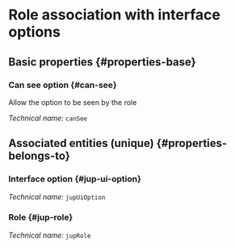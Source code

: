 # Role association with interface options
<!--- THIS FILE IS GENERATED PLEASE DO NOT EDIT IT DIRECTLY --->



<OH code="jupRoleToJupUiOption"/>






## Basic properties {#properties-base}
    
### Can see option {#can-see}

Allow the option to be seen by the role

*Technical name:* ```canSee```
<PH code="jupRoleToJupUiOption:canSee"/>

    

## Associated entities (unique) {#properties-belongs-to}

### Interface option {#jup-ui-option}



*Technical name:* ```jupUiOption```
<PH code="jupRoleToJupUiOption:jupUiOption"/>

### Role {#jup-role}



*Technical name:* ```jupRole```
<PH code="jupRoleToJupUiOption:jupRole"/>






